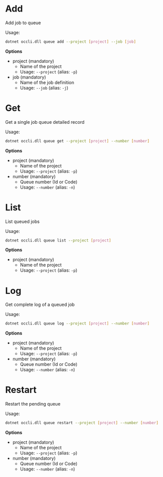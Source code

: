 # Add

Add job to queue

Usage: 
```sh
dotnet occli.dll queue add --project [project] --job [job]
```

**Options**
* project (mandatory)
    * Name of the project
    * Usage: `--project` (alias: `-p`)
* job (mandatory)
    * Name of the job definition
    * Usage: `--job` (alias: `-j`)

# Get
Get a single job queue detailed record

Usage: 
```sh
dotnet occli.dll queue get --project [project] --number [number]
```

**Options**
* project (mandatory)
    * Name of the project
    * Usage: `--project` (alias: `-p`)
* number (mandatory)
    * Queue number (Id or Code)
    * Usage: `--number` (alias: `-n`)

# List
List queued jobs

Usage: 
```sh
dotnet occli.dll queue list --project [project]
```

**Options**
* project (mandatory)
    * Name of the project
    * Usage: `--project` (alias: `-p`)

# Log
Get complete log of a queued job

Usage: 
```sh
dotnet occli.dll queue log --project [project] --number [number]
```

**Options**
* project (mandatory)
    * Name of the project
    * Usage: `--project` (alias: `-p`)
* number (mandatory)
    * Queue number (Id or Code)
    * Usage: `--number` (alias: `-n`)

# Restart
Restart the pending queue

Usage: 
```sh
dotnet occli.dll queue restart --project [project] --number [number]
```

**Options**
* project (mandatory)
    * Name of the project
    * Usage: `--project` (alias: `-p`)
* number (mandatory)
    * Queue number (Id or Code)
    * Usage: `--number` (alias: `-n`)
